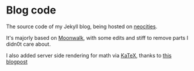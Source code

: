 # Blog code

The source code of my Jekyll blog, being hosted on [neocities](martinoshelf.neocities.org).

It's majorly based on [Moonwalk](https://abhinavs.github.io/moonwalk/), with some edits and stiff to remove parts I didn0t care about.

I also added server side rendering for math via [KaTeX](https://katex.org/), thanks to [this blogpost](https://gendignoux.com/blog/2020/05/23/katex.html)

